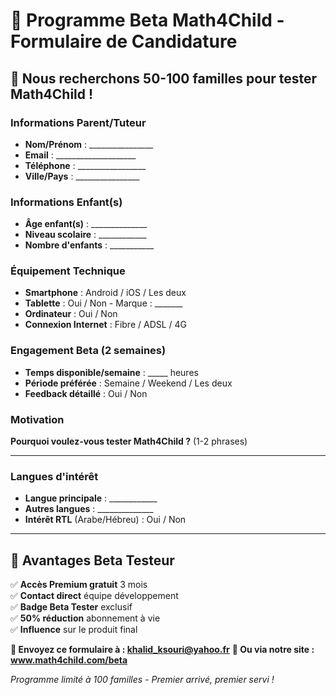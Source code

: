 # 👥 Programme Beta Math4Child - Formulaire de Candidature

## 🎯 Nous recherchons 50-100 familles pour tester Math4Child !

### Informations Parent/Tuteur
- **Nom/Prénom** : ________________
- **Email** : ____________________
- **Téléphone** : _________________
- **Ville/Pays** : ________________

### Informations Enfant(s)
- **Âge enfant(s)** : ______________
- **Niveau scolaire** : ____________
- **Nombre d'enfants** : ___________

### Équipement Technique
- **Smartphone** : Android / iOS / Les deux
- **Tablette** : Oui / Non - Marque : _______
- **Ordinateur** : Oui / Non
- **Connexion Internet** : Fibre / ADSL / 4G

### Engagement Beta (2 semaines)
- **Temps disponible/semaine** : _____ heures
- **Période préférée** : Semaine / Weekend / Les deux
- **Feedback détaillé** : Oui / Non

### Motivation
**Pourquoi voulez-vous tester Math4Child ?** (1-2 phrases)
_________________________________________________

### Langues d'intérêt
- **Langue principale** : ____________
- **Autres langues** : ______________
- **Intérêt RTL** (Arabe/Hébreu) : Oui / Non

---

## 🎁 Avantages Beta Testeur

✅ **Accès Premium gratuit** 3 mois  
✅ **Contact direct** équipe développement  
✅ **Badge Beta Tester** exclusif  
✅ **50% réduction** abonnement à vie  
✅ **Influence** sur le produit final  

**📧 Envoyez ce formulaire à : khalid_ksouri@yahoo.fr**
**📱 Ou via notre site : www.math4child.com/beta**

*Programme limité à 100 familles - Premier arrivé, premier servi !*
